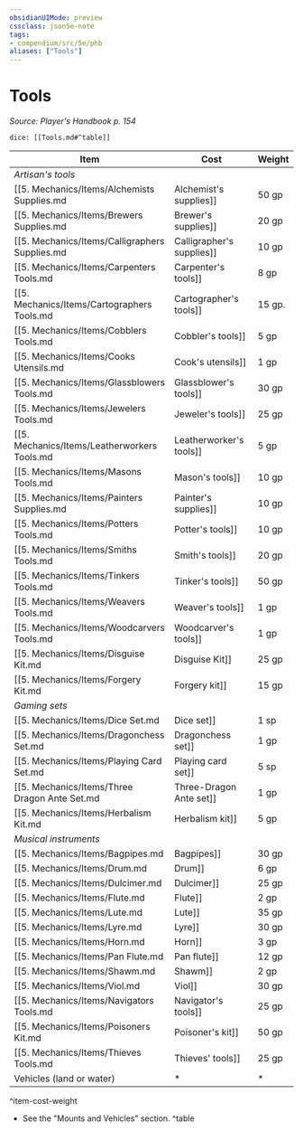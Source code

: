 ```yaml
---
obsidianUIMode: preview
cssclass: json5e-note
tags:
- compendium/src/5e/phb
aliases: ["Tools"]
---
```

# Tools
*Source: Player's Handbook p. 154* 

`dice: [[Tools.md#^table]]`

| Item | Cost | Weight |
|------|------|--------|
| *Artisan's tools* |  |  |
| [[5. Mechanics/Items/Alchemists Supplies.md|Alchemist's supplies]] | 50 gp | 8 lb. |
| [[5. Mechanics/Items/Brewers Supplies.md|Brewer's supplies]] | 20 gp | 9 lb. |
| [[5. Mechanics/Items/Calligraphers Supplies.md|Calligrapher's supplies]] | 10 gp | 5 lb. |
| [[5. Mechanics/Items/Carpenters Tools.md|Carpenter's tools]] | 8 gp | 6 lb. |
| [[5. Mechanics/Items/Cartographers Tools.md|Cartographer's tools]] | 15 gp. | 6 lb. |
| [[5. Mechanics/Items/Cobblers Tools.md|Cobbler's tools]] | 5 gp | 5 lb. |
| [[5. Mechanics/Items/Cooks Utensils.md|Cook's utensils]] | 1 gp | 8 lb. |
| [[5. Mechanics/Items/Glassblowers Tools.md|Glassblower's tools]] | 30 gp | 5 lb. |
| [[5. Mechanics/Items/Jewelers Tools.md|Jeweler's tools]] | 25 gp | 2 lb. |
| [[5. Mechanics/Items/Leatherworkers Tools.md|Leatherworker's tools]] | 5 gp | 5 lb. |
| [[5. Mechanics/Items/Masons Tools.md|Mason's tools]] | 10 gp | 8 lb. |
| [[5. Mechanics/Items/Painters Supplies.md|Painter's supplies]] | 10 gp | 5 lb. |
| [[5. Mechanics/Items/Potters Tools.md|Potter's tools]] | 10 gp | 3 lb. |
| [[5. Mechanics/Items/Smiths Tools.md|Smith's tools]] | 20 gp | 8 lb. |
| [[5. Mechanics/Items/Tinkers Tools.md|Tinker's tools]] | 50 gp | 10 lb. |
| [[5. Mechanics/Items/Weavers Tools.md|Weaver's tools]] | 1 gp | 5 lb. |
| [[5. Mechanics/Items/Woodcarvers Tools.md|Woodcarver's tools]] | 1 gp | 5 lb. |
| [[5. Mechanics/Items/Disguise Kit.md|Disguise Kit]] | 25 gp | 3 lb. |
| [[5. Mechanics/Items/Forgery Kit.md|Forgery kit]] | 15 gp | 5 lb. |
| *Gaming sets* |  |  |
| [[5. Mechanics/Items/Dice Set.md|Dice set]] | 1 sp | — |
| [[5. Mechanics/Items/Dragonchess Set.md|Dragonchess set]] | 1 gp | 1/2 lb. |
| [[5. Mechanics/Items/Playing Card Set.md|Playing card set]] | 5 sp | — |
| [[5. Mechanics/Items/Three Dragon Ante Set.md|Three-Dragon Ante set]] | 1 gp | — |
| [[5. Mechanics/Items/Herbalism Kit.md|Herbalism kit]] | 5 gp | 3 lb. |
| *Musical instruments* |  |  |
| [[5. Mechanics/Items/Bagpipes.md|Bagpipes]] | 30 gp | 6 lb. |
| [[5. Mechanics/Items/Drum.md|Drum]] | 6 gp | 3 lb. |
| [[5. Mechanics/Items/Dulcimer.md|Dulcimer]] | 25 gp | 10 lb. |
| [[5. Mechanics/Items/Flute.md|Flute]] | 2 gp | 1 lb. |
| [[5. Mechanics/Items/Lute.md|Lute]] | 35 gp | 2 lb. |
| [[5. Mechanics/Items/Lyre.md|Lyre]] | 30 gp | 2 lb. |
| [[5. Mechanics/Items/Horn.md|Horn]] | 3 gp | 2 lb. |
| [[5. Mechanics/Items/Pan Flute.md|Pan flute]] | 12 gp | 2 lb. |
| [[5. Mechanics/Items/Shawm.md|Shawm]] | 2 gp | 1 lb. |
| [[5. Mechanics/Items/Viol.md|Viol]] | 30 gp | 1 lb. |
| [[5. Mechanics/Items/Navigators Tools.md|Navigator's tools]] | 25 gp | 2 lb. |
| [[5. Mechanics/Items/Poisoners Kit.md|Poisoner's kit]] | 50 gp | 2 lb. |
| [[5. Mechanics/Items/Thieves Tools.md|Thieves' tools]] | 25 gp | 1 lb. |
| Vehicles (land or water) | * | * |
^item-cost-weight

* See the "Mounts and Vehicles" section.
^table